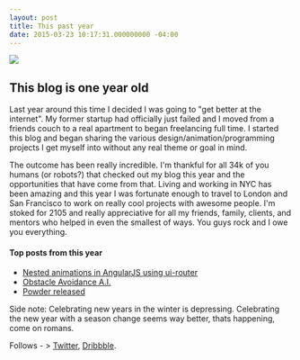 ```yaml
---
layout: post
title: This past year
date: 2015-03-23 10:17:31.000000000 -04:00
---
```

![](https://dl.dropboxusercontent.com/u/255297/portfolio/ghost/images/2015/Mar/yearreview.png)


## This blog is one year old

Last  year around this time I decided I was going to "get better at the internet". My former startup had officially just failed and I moved from a friends couch to a real apartment to began freelancing full time. I started this blog and began sharing the various design/animation/programming projects I get myself into without any real theme or goal in mind.

The outcome has been really incredible. I'm thankful for all 34k of you humans (or robots?) that checked out my blog this year and the opportunities that have come from that. Living and working in NYC has been amazing and this year I was fortunate enough to travel to London and San Francisco to work on really cool projects with awesome people. I'm stoked for 2105 and really appreciative for all my friends, family, clients, and mentors who helped in even the smallest of ways. You guys rock and I owe you everything.

#### Top posts from this year
 
* [Nested animations in AngularJS using ui-router](http://thewaterbear.com/nested-animations-in-angularjs-using-ui-router/)
* [Obstacle Avoidance A.I.](http://thewaterbear.com/obstacle-avoidance-a-i/)
* [Powder released](http://thewaterbear.com/powder-released/)


Side note: Celebrating new years in the winter is depressing. Celebrating the new year with a season change seems way better, thats happening, come on romans.

Follows - > [Twitter](https://twitter.com/davechenell), [Dribbble](https://dribbble.com/dchen).
